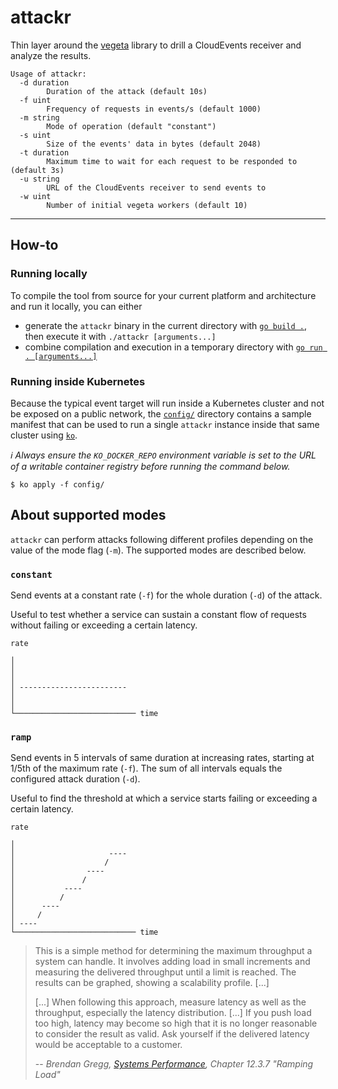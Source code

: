 # attackr

Thin layer around the [vegeta][vegeta] library to drill a CloudEvents receiver and analyze the results.

```
Usage of attackr:
  -d duration
        Duration of the attack (default 10s)
  -f uint
        Frequency of requests in events/s (default 1000)
  -m string
        Mode of operation (default "constant")
  -s uint
        Size of the events' data in bytes (default 2048)
  -t duration
        Maximum time to wait for each request to be responded to (default 3s)
  -u string
        URL of the CloudEvents receiver to send events to
  -w uint
        Number of initial vegeta workers (default 10)
```

---

## How-to

### Running locally

To compile the tool from source for your current platform and architecture and run it locally, you can either

* generate the `attackr` binary in the current directory with [`go build .`][go-build], then execute it with `./attackr
  [arguments...]`
* combine compilation and execution in a temporary directory with [`go run . [arguments...]`][go-run]

### Running inside Kubernetes

Because the typical event target will run inside a Kubernetes cluster and not be exposed on a public network, the
[`config/`](./config) directory contains a sample manifest that can be used to run a single `attackr` instance inside
that same cluster using [`ko`][ko].

*:information_source: Always ensure the `KO_DOCKER_REPO` environment variable is set to the URL of a writable container
registry before running the command below.*

```console
$ ko apply -f config/
```

## About supported modes

`attackr` can perform attacks following different profiles depending on the value of the mode flag (`-m`). The supported
modes are described below.

### `constant`

Send events at a constant rate (`-f`) for the whole duration (`-d`) of the attack.

Useful to test whether a service can sustain a constant flow of requests without failing or exceeding a certain latency.

```
rate

│
│
│
│ ------------------------
│
│
└─────────────────────────── time
```

### `ramp`

Send events in 5 intervals of same duration at increasing rates, starting at 1/5th of the maximum rate (`-f`). The sum
of all intervals equals the configured attack duration (`-d`).

Useful to find the threshold at which a service starts failing or exceeding a certain latency.

```
rate

│
│                     ----
│                    /
│                ----
│               /
│           ----
│          /
│      ----
│     /
│ ----
└─────────────────────────── time
```

> This is a simple method for determining the maximum throughput a system can
> handle. It involves adding load in small increments and measuring the delivered
> throughput until a limit is reached. The results can be graphed, showing a
> scalability profile. [...]
>
> [...] When following this approach, measure latency as well as the throughput,
> especially the latency distribution. [...] If you push load too high, latency
> may become so high that it is no longer reasonable to consider the result as
> valid. Ask yourself if the delivered latency would be acceptable to a
> customer.
>
> -- _Brendan Gregg, [Systems Performance][sysperfbook], Chapter 12.3.7 "Ramping Load"_

[vegeta]: https://github.com/tsenart/vegeta
[go-build]: https://golang.org/cmd/go/#hdr-Compile_packages_and_dependencies
[go-run]: https://golang.org/cmd/go/#hdr-Compile_and_run_Go_program
[ko]: https://github.com/google/ko
[sysperfbook]: http://www.brendangregg.com/sysperfbook.html
